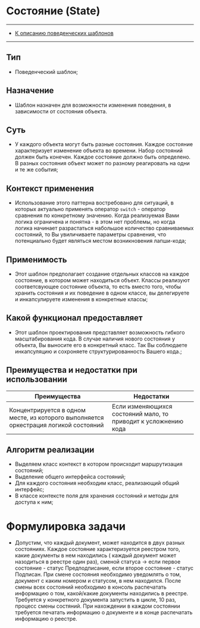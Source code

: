 # Состояние (State)
****
* [К описанию поведенческих шаблонов](../README.md)
****
## Тип
* Поведенческий шаблон;
## Назначение
* Шаблон назначен для возможности изменения поведения, в зависимости 
от состояния объекта. 
## Суть
* У каждого объекта могут быть разные состояния. Каждое состояние характеризует
изменение объекта во времени. Набор состояний должен быть конечен. Каждое состояние
должно быть определено. В разных состояния объект может по разному реагировать на 
одни и те же события;
## Контекст применения
* Использование этого паттерна востребовано для ситуаций, в которых 
актуально применять оператор `switch` - оператор сравнения по конкретному значению.
Когда реализуемая Вами логика ограничена и понятна - в этом нет проблемы, но когда
логика начинает разрастаться набольшое количество сравниваемых состояний, то 
Вы увиличиваете параметры сравнения, что потенциально будет являться местом 
возникновения лапши-кода;
## Применимость
* Этот шаблон предполагает создание отдельных классов на каждое состояние, 
в котором может находиться объект. Классы реализуют соответсвующее 
состояние объекта, то есть вместо того, чтобы хранить состояния и их поведение 
в одном классе, вы делегируете и инкапсулируете изменения в конкретные классы;
## Какой функционал предоставляет
* Этот шаблон проектирования представляет возможность гибкого масштабирования кода.
В случае наличия нового состояния у объекта, Вы выносите его в конкретный класс.
Так Вы соблюдаете инкапсуляцию и сохроняете структурированность Вашего кода.;
## Преимущества и недостатки при использовании
| Преимущества                                                                         | Недостатки                                                      |
|--------------------------------------------------------------------------------------|-----------------------------------------------------------------|
| Концентрируется в одном месте, из которого выполняется оркестрация логикой состояний | Если изменяющихся состояний мало, то приводит к усложнению кода |
## Алгоритм реализации
* Выделяем класс контекст в котором происходит маршрутизация состояний;
* Выделение общего интерфейса состояний;
* Для каждого состояния необходим класс, реализающий общий интерфейс;
* В классе контексте поля для хранения состояний и методы для доступа к ним;
# Формулировка задачи
* Допустим, что каждый документ, может находится в двух разных состояниях. 
Каждое состояние характеризуется реестром того, какие документы в нем находились (
каждый документ может назодиться в реестре один раз), сменой статуса -> 
если первое состояние - статус Предподписание, если второе состояние - статус Подписан. 
При смене состояния необходимо уведомлять о том, документ с каким номером и статусом,
в нем находился. После смены всех состояний необходимо в консоль распечатать 
информацию о том, какой/какие документы находились в реестре. Требуется у конкретного
документа запустить в цикле, 10 раз, процесс смены состяний. При нахождении 
в каждом состоянии требуется печатать информацию о документе и в конце распечатать
информацию о реестре.